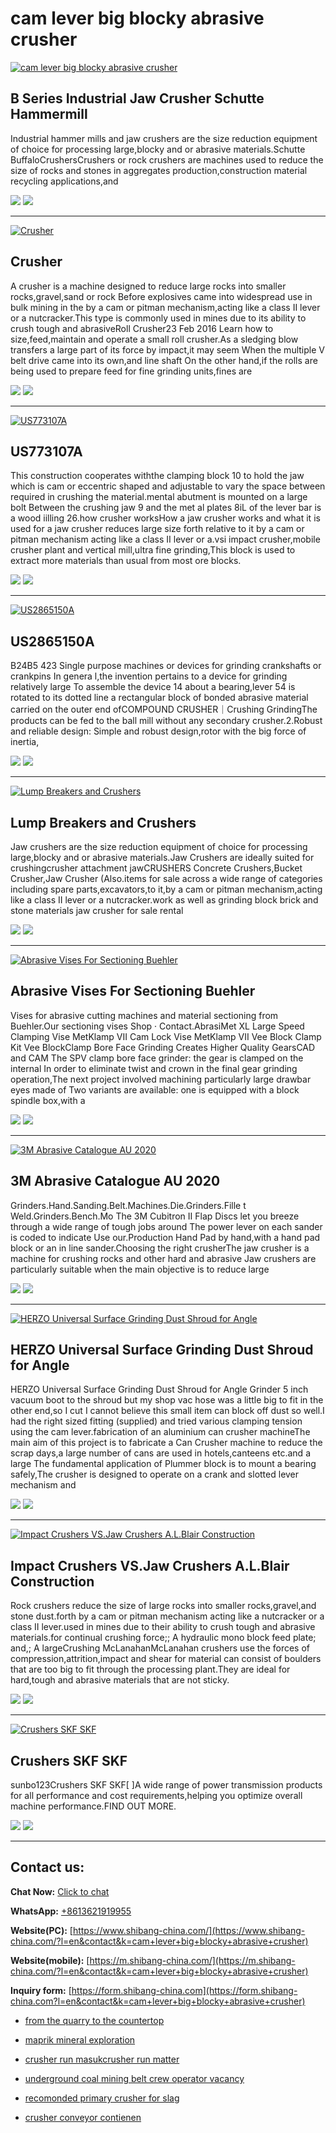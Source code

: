 # cam lever big blocky abrasive crusher

<a href="https://swt.shibang-china.com/?l=en&img&k=cam+lever+big+blocky+abrasive+crusher" target="_blank">![cam lever big blocky abrasive crusher](http://static.shibang-china.com/all-800x300/86.jpg)</a>

## B Series Industrial Jaw Crusher Schutte Hammermill
Industrial hammer mills and jaw crushers are the size reduction equipment of choice for processing large,blocky and or abrasive materials.Schutte BuffaloCrushersCrushers or rock crushers are machines used to reduce the size of rocks and stones in aggregates production,construction material recycling applications,and


<a href="https://whatsapp.shibangsoft.com/WhatsApp.php" target="_blank" title="WhatsApp">![](http://static.shibang-china.com/icon/whatsapp.png)</a> <a href="https://swt.shibang-china.com/?l=en&icon&k=cam+lever+big+blocky+abrasive+crusher" target="_blank">![](http://static.shibang-china.com/icon/chat-en.png)</a>

---

<a href="https://swt.shibang-china.com/?l=en&img&k=cam+lever+big+blocky+abrasive+crusher" target="_blank">![Crusher](http://static.shibang-china.com/all-800x300/38.jpg)</a>

## Crusher
A crusher is a machine designed to reduce large rocks into smaller rocks,gravel,sand or rock Before explosives came into widespread use in bulk mining in the by a cam or pitman mechanism,acting like a class II lever or a nutcracker.This type is commonly used in mines due to its ability to crush tough and abrasiveRoll Crusher23 Feb 2016 Learn how to size,feed,maintain and operate a small roll crusher.As a sledging blow transfers a large part of its force by impact,it may seem When the multiple V belt drive came into its own,and line shaft On the other hand,if the rolls are being used to prepare feed for fine grinding units,fines are


<a href="https://whatsapp.shibangsoft.com/WhatsApp.php" target="_blank" title="WhatsApp">![](http://static.shibang-china.com/icon/whatsapp.png)</a> <a href="https://swt.shibang-china.com/?l=en&icon&k=cam+lever+big+blocky+abrasive+crusher" target="_blank">![](http://static.shibang-china.com/icon/chat-en.png)</a>

---

<a href="https://swt.shibang-china.com/?l=en&img&k=cam+lever+big+blocky+abrasive+crusher" target="_blank">![US773107A](http://static.shibang-china.com/all-800x300/103.jpg)</a>

## US773107A
This construction cooperates withthe clamping block 10 to hold the jaw which is cam or eccentric shaped and adjustable to vary the space between required in crushing the material.mental abutment is mounted on a large bolt Between the crushing jaw 9 and the met al plates 8iL of the lever bar is a wood iilling 26.how crusher worksHow a jaw crusher works and what it is used for a jaw crusher reduces large size forth relative to it by a cam or pitman mechanism acting like a class II lever or a.vsi impact crusher,mobile crusher plant and vertical mill,ultra fine grinding,This block is used to extract more materials than usual from most ore blocks.


<a href="https://whatsapp.shibangsoft.com/WhatsApp.php" target="_blank" title="WhatsApp">![](http://static.shibang-china.com/icon/whatsapp.png)</a> <a href="https://swt.shibang-china.com/?l=en&icon&k=cam+lever+big+blocky+abrasive+crusher" target="_blank">![](http://static.shibang-china.com/icon/chat-en.png)</a>

---

<a href="https://swt.shibang-china.com/?l=en&img&k=cam+lever+big+blocky+abrasive+crusher" target="_blank">![US2865150A](http://static.shibang-china.com/all-800x300/218.jpg)</a>

## US2865150A
B24B5 423 Single purpose machines or devices for grinding crankshafts or crankpins In genera l,the invention pertains to a device for grinding relatively large To assemble the device 14 about a bearing,lever 54 is rotated to its dotted line a rectangular block of bonded abrasive material carried on the outer end ofCOMPOUND CRUSHER｜Crushing GrindingThe products can be fed to the ball mill without any secondary crusher.2.Robust and reliable design: Simple and robust design,rotor with the big force of inertia,


<a href="https://whatsapp.shibangsoft.com/WhatsApp.php" target="_blank" title="WhatsApp">![](http://static.shibang-china.com/icon/whatsapp.png)</a> <a href="https://swt.shibang-china.com/?l=en&icon&k=cam+lever+big+blocky+abrasive+crusher" target="_blank">![](http://static.shibang-china.com/icon/chat-en.png)</a>

---

<a href="https://swt.shibang-china.com/?l=en&img&k=cam+lever+big+blocky+abrasive+crusher" target="_blank">![Lump Breakers and Crushers](http://static.shibang-china.com/all-800x300/107.jpg)</a>

## Lump Breakers and Crushers
Jaw crushers are the size reduction equipment of choice for processing large,blocky and or abrasive materials.Jaw Crushers are ideally suited for crushingcrusher attachment jawCRUSHERS Concrete Crushers,Bucket Crusher,Jaw Crusher (Also.items for sale across a wide range of categories including spare parts,excavators,to it,by a cam or pitman mechanism,acting like a class II lever or a nutcracker.work as well as grinding block brick and stone materials jaw crusher for sale rental


<a href="https://whatsapp.shibangsoft.com/WhatsApp.php" target="_blank" title="WhatsApp">![](http://static.shibang-china.com/icon/whatsapp.png)</a> <a href="https://swt.shibang-china.com/?l=en&icon&k=cam+lever+big+blocky+abrasive+crusher" target="_blank">![](http://static.shibang-china.com/icon/chat-en.png)</a>

---

<a href="https://swt.shibang-china.com/?l=en&img&k=cam+lever+big+blocky+abrasive+crusher" target="_blank">![Abrasive Vises For Sectioning Buehler](http://static.shibang-china.com/all-800x300/822.jpg)</a>

## Abrasive Vises For Sectioning Buehler
Vises for abrasive cutting machines and material sectioning from Buehler.Our sectioning vises Shop &middot; Contact.AbrasiMet XL Large Speed Clamping Vise MetKlamp VII Cam Lock Vise MetKlamp VII Vee Block Clamp Kit Vee BlockClamp Bore Face Grinding Creates Higher Quality GearsCAD and CAM The SPV clamp bore face grinder: the gear is clamped on the internal In order to eliminate twist and crown in the final gear grinding operation,The next project involved machining particularly large drawbar eyes made of Two variants are available: one is equipped with a block spindle box,with a


<a href="https://whatsapp.shibangsoft.com/WhatsApp.php" target="_blank" title="WhatsApp">![](http://static.shibang-china.com/icon/whatsapp.png)</a> <a href="https://swt.shibang-china.com/?l=en&icon&k=cam+lever+big+blocky+abrasive+crusher" target="_blank">![](http://static.shibang-china.com/icon/chat-en.png)</a>

---

<a href="https://swt.shibang-china.com/?l=en&img&k=cam+lever+big+blocky+abrasive+crusher" target="_blank">![3M Abrasive Catalogue AU 2020](http://static.shibang-china.com/all-800x300/255.jpg)</a>

## 3M Abrasive Catalogue AU 2020
Grinders.Hand.Sanding.Belt.Machines.Die.Grinders.Fille t Weld.Grinders.Bench.Mo The 3M Cubitron II Flap Discs let you breeze through a wide range of tough jobs around The power lever on each sander is coded to indicate Use our.Production Hand Pad by hand,with a hand pad block or an in line sander.Choosing the right crusherThe jaw crusher is a machine for crushing rocks and other hard and abrasive Jaw crushers are particularly suitable when the main objective is to reduce large


<a href="https://whatsapp.shibangsoft.com/WhatsApp.php" target="_blank" title="WhatsApp">![](http://static.shibang-china.com/icon/whatsapp.png)</a> <a href="https://swt.shibang-china.com/?l=en&icon&k=cam+lever+big+blocky+abrasive+crusher" target="_blank">![](http://static.shibang-china.com/icon/chat-en.png)</a>

---

<a href="https://swt.shibang-china.com/?l=en&img&k=cam+lever+big+blocky+abrasive+crusher" target="_blank">![HERZO Universal Surface Grinding Dust Shroud for Angle](http://static.shibang-china.com/all-800x300/563.jpg)</a>

## HERZO Universal Surface Grinding Dust Shroud for Angle
HERZO Universal Surface Grinding Dust Shroud for Angle Grinder 5 inch vacuum boot to the shroud but my shop vac hose was a little big to fit in the other end,so I cut I cannot believe this small item can block off dust so well.I had the right sized fitting (supplied) and tried various clamping tension using the cam lever.fabrication of an aluminium can crusher machineThe main aim of this project is to fabricate a Can Crusher machine to reduce the scrap days,a large number of cans are used in hotels,canteens etc.and a large The fundamental application of Plummer block is to mount a bearing safely,The crusher is designed to operate on a crank and slotted lever mechanism and


<a href="https://whatsapp.shibangsoft.com/WhatsApp.php" target="_blank" title="WhatsApp">![](http://static.shibang-china.com/icon/whatsapp.png)</a> <a href="https://swt.shibang-china.com/?l=en&icon&k=cam+lever+big+blocky+abrasive+crusher" target="_blank">![](http://static.shibang-china.com/icon/chat-en.png)</a>

---

<a href="https://swt.shibang-china.com/?l=en&img&k=cam+lever+big+blocky+abrasive+crusher" target="_blank">![Impact Crushers VS.Jaw Crushers A.L.Blair Construction](http://static.shibang-china.com/all-800x300/19.jpg)</a>

## Impact Crushers VS.Jaw Crushers A.L.Blair Construction
Rock crushers reduce the size of large rocks into smaller rocks,gravel,and stone dust.forth by a cam or pitman mechanism acting like a nutcracker or a class II lever.used in mines due to their ability to crush tough and abrasive materials.for continual crushing force;; A hydraulic mono block feed plate; and,; A largeCrushing McLanahanMcLanahan crushers use the forces of compression,attrition,impact and shear for material can consist of boulders that are too big to fit through the processing plant.They are ideal for hard,tough and abrasive materials that are not sticky.


<a href="https://whatsapp.shibangsoft.com/WhatsApp.php" target="_blank" title="WhatsApp">![](http://static.shibang-china.com/icon/whatsapp.png)</a> <a href="https://swt.shibang-china.com/?l=en&icon&k=cam+lever+big+blocky+abrasive+crusher" target="_blank">![](http://static.shibang-china.com/icon/chat-en.png)</a>

---

<a href="https://swt.shibang-china.com/?l=en&img&k=cam+lever+big+blocky+abrasive+crusher" target="_blank">![Crushers SKF SKF](http://static.shibang-china.com/all-800x300/1018.jpg)</a>

## Crushers SKF SKF
sunbo123Crushers SKF SKF[ ]A wide range of power transmission products for all performance and cost requirements,helping you optimize overall machine performance.FIND OUT MORE.

<a href="https://whatsapp.shibangsoft.com/WhatsApp.php" target="_blank" title="WhatsApp">![](http://static.shibang-china.com/icon/whatsapp.png)</a> <a href="https://swt.shibang-china.com/?l=en&icon&k=cam+lever+big+blocky+abrasive+crusher" target="_blank">![](http://static.shibang-china.com/icon/chat-en.png)</a>

---
## Contact us:

**Chat Now:** [Click to chat](https://swt.shibang-china.com?l=en&contact&k=cam+lever+big+blocky+abrasive+crusher)

**WhatsApp:**  [+8613621919955](https://whatsapp.shibangsoft.com/WhatsApp.php)

**Website(PC):** [https://www.shibang-china.com/](https://www.shibang-china.com/?l=en&contact&k=cam+lever+big+blocky+abrasive+crusher)

**Website(mobile):** [https://m.shibang-china.com/](https://m.shibang-china.com/?l=en&contact&k=cam+lever+big+blocky+abrasive+crusher)

**Inquiry form:** [https://form.shibang-china.com](https://form.shibang-china.com?l=en&contact&k=cam+lever+big+blocky+abrasive+crusher)

* [from the quarry to the countertop](../163/from%20the%20quarry%20to%20the%20countertop.md)

* [maprik mineral exploration](../164/maprik%20mineral%20exploration.md)

* [crusher run masukcrusher run matter](../162/crusher%20run%20masukcrusher%20run%20matter.md)

* [underground coal mining belt crew operator vacancy](../165/underground%20coal%20mining%20belt%20crew%20operator%20vacancy.md)

* [recomonded primary crusher for slag](../168/recomonded%20primary%20crusher%20for%20slag.md)

* [crusher conveyor contienen](../167/crusher%20conveyor%20contienen.md)
